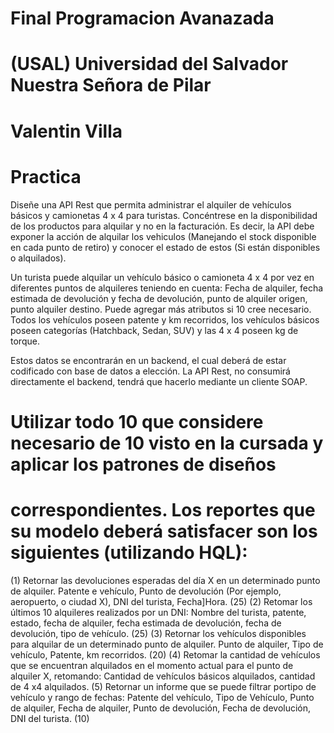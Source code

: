 
#
# Final Programacion Avanazada
# (USAL) Universidad del Salvador Nuestra Señora de Pilar
#
# Valentin Villa
#

# Practica
Diseñe una API Rest que permita administrar el alquiler de vehículos básicos y camionetas 4 x 4 para 
turistas. Concéntrese en la disponibilidad de los productos para alquilar y no en la facturación. Es decir, la
API debe exponer la acción de alquilar los vehiculos (Manejando el stock disponible en cada punto de
retiro) y conocer el estado de estos (Si están disponibles o alquilados).

Un turista puede alquilar un vehículo básico o camioneta 4 x 4 por vez en diferentes puntos de alquileres
teniendo en cuenta: Fecha de alquiler, fecha estimada de devolución y fecha de devolución, punto de
alquiler origen, punto alquiler destino. Puede agregar más atributos si 10 cree necesario. Todos los
vehículos poseen patente y km recorridos, los vehículos básicos poseen categorías (Hatchback, Sedan,
SUV) y las 4 x 4 poseen kg de torque.

Estos datos se encontrarán en un backend, el cual deberá de estar codificado con base de datos a
elección.
La API Rest, no consumirá directamente el backend, tendrá que hacerlo mediante un cliente SOAP.

# Utilizar todo 10 que considere necesario de 10 visto en la cursada y aplicar los patrones de diseños
# correspondientes. Los reportes que su modelo deberá satisfacer son los siguientes (utilizando HQL):
(1) Retornar las devoluciones esperadas del día X en un determinado punto de alquiler. Patente e
    vehículo, Punto de devolución (Por ejemplo, aeropuerto, o ciudad X), DNI del turista, Fecha]Hora. (25)
(2) Retomar los últimos 10 alquileres realizados por un DNI: Nombre del turista, patente, estado,
    fecha de alquiler, fecha estimada de devolución, fecha de devolución, tipo de vehículo. (25)
(3) Retornar los vehículos disponibles para alquilar de un determinado punto de alquiler. Punto de
    alquiler, Tipo de vehículo, Patente, km recorridos. (20)
(4) Retomar la cantidad de vehículos que se encuentran alquilados en el momento actual para el
    punto de alquiler X, retomando: Cantidad de vehículos básicos alquilados, cantidad de 4 x4
    alquilados.
(5) Retornar un informe que se puede filtrar portipo de vehículo y rango de fechas: Patente del
    vehículo, Tipo de Vehículo, Punto de alquiler, Fecha de alquiler, Punto de devolución, Fecha de
    devolución, DNI del turista. (10)
